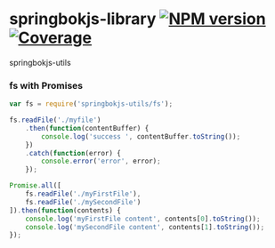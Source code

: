 # springbokjs-library [![NPM version][npm-image]][npm-url] [![Coverage][coverage-image]][coverage-url]
springbokjs-utils


### fs with Promises

```js
var fs = require('springbokjs-utils/fs');

fs.readFile('./myfile')
    .then(function(contentBuffer) {
        console.log('success ', contentBuffer.toString());
    })
    .catch(function(error) {
        console.error('error', error);
    });

Promise.all([
    fs.readFile('./myFirstFile'),
    fs.readFile('./mySecondFile')
]).then(function(contents) {
    console.log('myFirstFile content', contents[0].toString());
    console.log('mySecondFile content', contents[1].toString());
});

```

[npm-image]: https://img.shields.io/npm/v/springbokjs-library.svg?style=flat
[npm-url]: https://npmjs.org/package/springbokjs-library
[coverage-image]: http://img.shields.io/badge/coverage-100%-brightgreen.svg?style=flat
[coverage-url]: http://christophehurpeau.github.io/springbokjs-utils/docs/coverage.html
